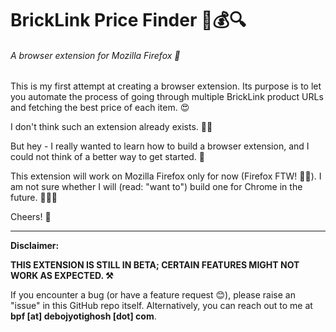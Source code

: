 # BrickLink Price Finder 🧱💰🔍
###### A browser extension for Mozilla Firefox 🦊

This is my first attempt at creating a browser extension. Its purpose is to let you automate the process of going through multiple BrickLink product URLs and fetching the best price of each item. 😍

I don't think such an extension already exists. 🤞🏼

But hey - I really wanted to learn how to build a browser extension, and I could not think of a better way to get started. 🤣

This extension will work on Mozilla Firefox only for now (Firefox FTW! 🤘🏼). I am not sure whether I will (read: "want to") build one for Chrome in the future. 🤷🏼‍♂️

Cheers! 🍻

---

**Disclaimer:**

**THIS EXTENSION IS STILL IN BETA; CERTAIN FEATURES MIGHT NOT WORK AS EXPECTED. ⚒️**

If you encounter a bug (or have a feature request 😊), please raise an "issue" in this GitHub repo itself.
Alternatively, you can reach out to me at **bpf [at] debojyotighosh [dot] com**.